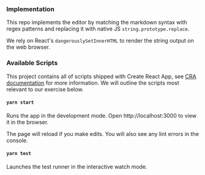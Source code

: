 ### Implementation

This repo implements the editor by matching the markdown syntax with regex patterns and replacing it with native JS `string.prototype.replace`.

We rely on React's `dangerouslySetInnerHTML` to render the string output on the web browser.

### Available Scripts

This project contains all of scripts shipped with Create React App, see [CRA documentation](https://create-react-app.dev/docs/available-scripts/) for more information. We will outline the scripts most relevant to our exercise below.

#### `yarn start`

Runs the app in the development mode. Open http://localhost:3000 to view it in the browser.

The page will reload if you make edits. You will also see any lint errors in the console.

#### `yarn test`

Launches the test runner in the interactive watch mode.

